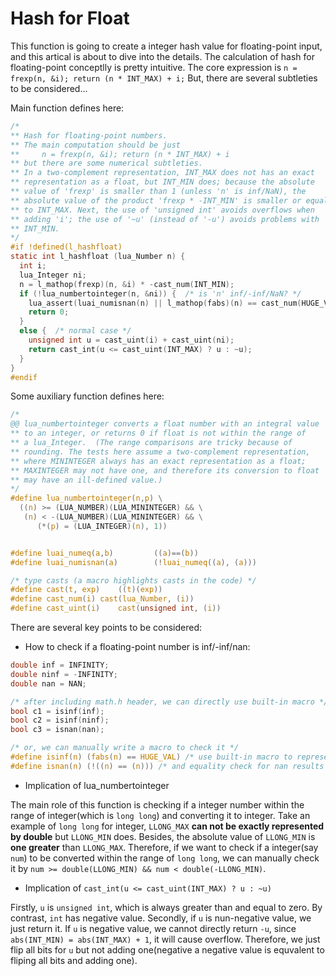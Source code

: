 # Hash for Float

This function is going to create a integer hash value for floating-point input, and this artical is about to dive into the details.
The calculation of hash for floating-point conceptlly is pretty intuitive. The core expression is `n = frexp(n, &i); return (n * INT_MAX) + i;`
But, there are several subtleties to be considered...

Main function defines here:

```c
/*
** Hash for floating-point numbers.
** The main computation should be just
**     n = frexp(n, &i); return (n * INT_MAX) + i
** but there are some numerical subtleties.
** In a two-complement representation, INT_MAX does not has an exact
** representation as a float, but INT_MIN does; because the absolute
** value of 'frexp' is smaller than 1 (unless 'n' is inf/NaN), the
** absolute value of the product 'frexp * -INT_MIN' is smaller or equal
** to INT_MAX. Next, the use of 'unsigned int' avoids overflows when
** adding 'i'; the use of '~u' (instead of '-u') avoids problems with
** INT_MIN.
*/
#if !defined(l_hashfloat)
static int l_hashfloat (lua_Number n) {
  int i;
  lua_Integer ni;
  n = l_mathop(frexp)(n, &i) * -cast_num(INT_MIN);
  if (!lua_numbertointeger(n, &ni)) {  /* is 'n' inf/-inf/NaN? */
    lua_assert(luai_numisnan(n) || l_mathop(fabs)(n) == cast_num(HUGE_VAL));
    return 0;
  }
  else {  /* normal case */
    unsigned int u = cast_uint(i) + cast_uint(ni);
    return cast_int(u <= cast_uint(INT_MAX) ? u : ~u);
  }
}
#endif
```

Some auxiliary function defines here:

```c
/*
@@ lua_numbertointeger converts a float number with an integral value
** to an integer, or returns 0 if float is not within the range of
** a lua_Integer.  (The range comparisons are tricky because of
** rounding. The tests here assume a two-complement representation,
** where MININTEGER always has an exact representation as a float;
** MAXINTEGER may not have one, and therefore its conversion to float
** may have an ill-defined value.)
*/
#define lua_numbertointeger(n,p) \
  ((n) >= (LUA_NUMBER)(LUA_MININTEGER) && \
   (n) < -(LUA_NUMBER)(LUA_MININTEGER) && \
      (*(p) = (LUA_INTEGER)(n), 1))


#define luai_numeq(a,b)         ((a)==(b))
#define luai_numisnan(a)        (!luai_numeq((a), (a)))

/* type casts (a macro highlights casts in the code) */
#define cast(t, exp)	((t)(exp))
#define cast_num(i)	cast(lua_Number, (i))
#define cast_uint(i)	cast(unsigned int, (i))
```

There are several key points to be considered:

- How to check if a floating-point number is inf/-inf/nan:

```c
double inf = INFINITY;
double ninf = -INFINITY;
double nan = NAN;

/* after including math.h header, we can directly use built-in macro */
bool c1 = isinf(inf);
bool c2 = isinf(ninf);
bool c3 = isnan(nan);

/* or, we can manually write a macro to check it */
#define isinf(n) (fabs(n) == HUGE_VAL) /* use built-in macro to represent int */
#define isnan(n) (!((n) == (n))) /* and equality check for nan results faile */
```

- Implication of lua_numbertointeger

The main role of this function is checking if a integer number within the range of integer(which is `long long`) and converting it to integer.
Take an example of `long long` for integer, `LLONG_MAX` **can not be exactly represented by double** but `LLONG_MIN` does. Besides, 
the absolute value of `LLONG_MIN` is **one greater** than `LLONG_MAX`. Therefore, if we want to check if a integer(say `num`) to be converted 
within the range of `long long`, we can manually check it by `num >= double(LLONG_MIN) && num < double(-LLONG_MIN)`.

- Implication of `cast_int(u <= cast_uint(INT_MAX) ? u : ~u)`

Firstly, `u` is `unsigned int`, which is always greater than and equal to zero. By contrast, `int` has negative value. Secondly, if `u` is nun-negative 
value, we just return it. If `u` is negative value, we cannot directly return `-u`, since `abs(INT_MIN) = abs(INT_MAX) + 1`, it will cause overflow.
Therefore, we just flip all bits for `u` but not adding one(negative a negative value is equvalent to fliping all bits and adding one).
